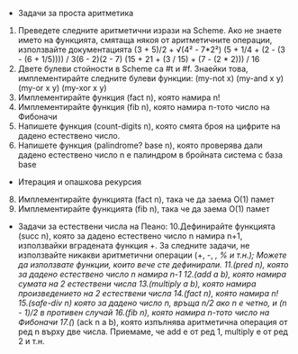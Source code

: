 *  Задачи за проста аритметика
1. Преведете следните аритметични изрази на Scheme. Ако не знаете името на функцията, смятаща някоя от аритметичните операции, използвайте 
   документацията
   (3 + 5)/2 + √(4² - 7*2²)
   (5 + 1/4 + (2 - (3 - (6 + 1/5)))) / 3(6 - 2)(2 - 7)
   (15 + 21 + (3 / 15) + (7 - (2 * 2))) / 16
2. Двете булеви стойности в Scheme са #t и #f. Знаейки това, имплементирайте следните булеви функции:
   (my-not x)
   (my-and x y)
   (my-or x y)
   (my-xor x y) 
4. Имплементирайте функция (fact n), която намира n!
5. Имплементирайте функция (fib n), която намира n-тото число на Фибоначи
6. Напишете функция (count-digits n), която смята броя на цифрите на дадено естествено число.
7. Напишете функция (palindrome? base n), която проверява дали дадено естествено число n е палиндром в бройната система с база base

*  Итерация и опашкова рекурсия
8. Имплементирайте функцията (fact n), така че да заема O(1) памет
9. Имплементирайте функцията (fib n), така че да заема O(1) памет

* Задачи за естествени числа на Пеано:
10.Дефинирайте функцията (succ n), която за дадено естествено число n намира n+1, използвайки вградената функция +.
   За следните задачи, не използвайте никакви аритметични операции (+, -, *, % и т.н.); Можете да използвате функции, които вече сте 
   дефинирали.
11.(pred n), която за дадено естествено число n намира n-1
12.(add a b), която намира сумата на 2 естествени числа
13.(multiply a b), която намира произведението на 2 естествени числа
14.(fact n), която намира n!
15.(safe-div n) която за дадено число n, връща n/2 ако n е четно, и (n - 1)/2 в противен случай
16.(fib n), която намира n-тото число на Фибоначи
17.(*) (ack n a b), която изпълнява аритметична операция от ред n върху две числа. Приемаме, че add e от ред 1, multiply е от ред 2 и т.н.
